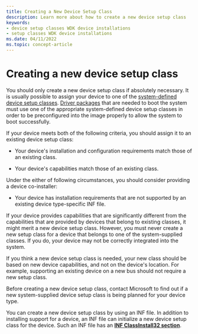 ```yaml
---
title: Creating a New Device Setup Class
description: Learn more about how to create a new device setup class
keywords:
- device setup classes WDK device installations
- setup classes WDK device installations
ms.date: 04/11/2022
ms.topic: concept-article
---
```


# Creating a new device setup class

You should only create a new device setup class if absolutely necessary. It is usually possible to assign your device to one of the [system-defined device setup classes](./system-defined-device-setup-classes-available-to-vendors.md). [Driver packages](driver-packages.md) that are needed to boot the system must use one of the appropriate system-defined device setup classes in order to be preconfigured into the image properly to allow the system to boot successfully.

If your device meets both of the following criteria, you should assign it to an existing device setup class:

- Your device's installation and configuration requirements match those of an existing class.

- Your device's capabilities match those of an existing class.

Under the either of following circumstances, you should consider providing a device co-installer:

- Your device has installation requirements that are not supported by an existing device type-specific INF file.

If your device provides capabilities that are significantly different from the capabilities that are provided by devices that belong to existing classes, it might merit a new device setup class. However, you must never create a new setup class for a device that belongs to one of the system-supplied classes. If you do, your device may not be correctly integrated into the system.

If you think a new device setup class is needed, your new class should be based on new device capabilities, and not on the device's location. For example, supporting an existing device on a new bus should not require a new setup class.

Before creating a new device setup class, contact Microsoft to find out if a new system-supplied device setup class is being planned for your device type.

You can create a new device setup class by using an INF file. In addition to installing support for a device, an INF file can initialize a new device setup class for the device. Such an INF file has an [**INF ClassInstall32 section**](inf-classinstall32-section.md).

